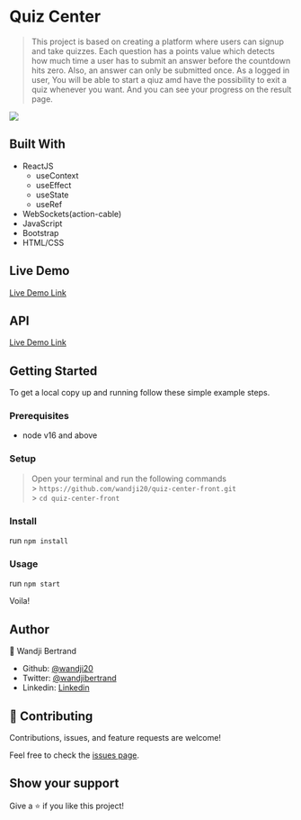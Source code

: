 # Quiz Center

> This project is based on creating a platform where users can signup and take quizzes.
> Each question has a points value which detects how much time a user has to submit an answer before the countdown hits zero. Also, an answer can only be submitted once.
> As a logged in user, You will be able to start a qiuz amd have the possibility to exit a quiz whenever you want. And you can see your progress on the result page.

![](/app/assets/images/screenshot.png)

## Built With

- ReactJS
  - useContext
  - useEffect
  - useState
  - useRef
- WebSockets(action-cable)
- JavaScript
- Bootstrap
- HTML/CSS

## Live Demo

[Live Demo Link](https://quiz-center-front.netlify.app/)

## API

[Live Demo Link](https://quiz-center-api.herokuapp.com/doc)

## Getting Started

To get a local copy up and running follow these simple example steps.

### Prerequisites

- node v16 and above

### Setup

> Open your terminal and run the following commands <br> > `https://github.com/wandji20/quiz-center-front.git` <br> > `cd quiz-center-front` <br>

### Install

run `npm install`

### Usage

run `npm start` <br>

Voila!

## Author

👤 Wandji Bertrand

- Github: [@wandji20](https://github.com/wandji20)
- Twitter: [@wandjibertrand](https://twitter.com/wandjibertrand)
- Linkedin: [Linkedin](https://www.linkedin.com/in/wandji-bertrand/)

## 🤝 Contributing

Contributions, issues, and feature requests are welcome!

Feel free to check the [issues page](../../issues/).

## Show your support

Give a ⭐️ if you like this project!
